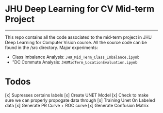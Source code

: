 # JHU Deep Learning for CV Mid-term Project 
----


This repo contains all the code associated to the mid-term project in JHU Deep Learning for Computer Vision course. All the source code can be found in the /src directory. Major experiments: 

* Class Imbalance Analysis: ```JHU_Mid_Term_Class_Imbalance.ipynb```
* "DC Commute Analysis: ```JHUMidTerm_LocationEvaluation.ipynb```




# Todos

[x] Supresses certains labels
[x] Create UNET Model
[x] Check to make sure we can properly propogate data through
[x] Training Unet On Labeled data
[x] Generate PR Curve + ROC curve
[x] Generate Confusion Matrix
